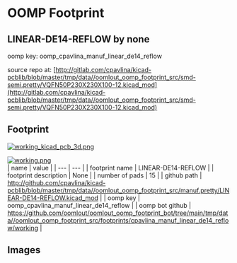 # OOMP Footprint  
## LINEAR-DE14-REFLOW  by none  
  
oomp key: oomp_cpavlina_manuf_linear_de14_reflow  
  
source repo at: [http://gitlab.com/cpavlina/kicad-pcblib/blob/master/tmp/data//oomlout_oomp_footprint_src/smd-semi.pretty/VQFN50P230X230X100-12.kicad_mod](http://gitlab.com/cpavlina/kicad-pcblib/blob/master/tmp/data//oomlout_oomp_footprint_src/smd-semi.pretty/VQFN50P230X230X100-12.kicad_mod)  
## Footprint  
  
[![working_kicad_pcb_3d.png](working_kicad_pcb_3d_600.png)](working_kicad_pcb_3d.png)  
  
[![working.png](working_600.png)](working.png)  
| name | value | 
| --- | --- | 
| footprint name | LINEAR-DE14-REFLOW | 
| footprint description | None | 
| number of pads | 15 | 
| github path | http://github.com/cpavlina/kicad-pcblib/blob/master/tmp/data//oomlout_oomp_footprint_src/manuf.pretty/LINEAR-DE14-REFLOW.kicad_mod | 
| oomp key | oomp_cpavlina_manuf_linear_de14_reflow | 
| oomp bot github | https://github.com/oomlout/oomlout_oomp_footprint_bot/tree/main/tmp/data//oomlout_oomp_footprint_src/footprints/cpavlina_manuf_linear_de14_reflow/working | 
## Images  
